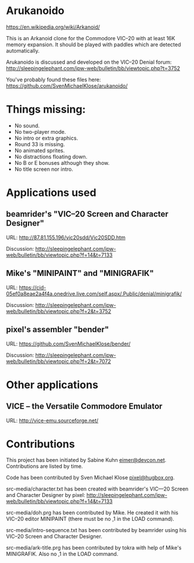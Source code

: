 # Arukanoido

https://en.wikipedia.org/wiki/Arkanoid/

This is an Arkanoid clone for the Commodore VIC–20 with at least 16K
memory expansion.  It should be played with paddles which are detected
automatically.

Arukanoido is discussed and developed on the VIC–20 Denial forum:
http://sleepingelephant.com/ipw-web/bulletin/bb/viewtopic.php?t=3752

You've probably found these files here:
https://github.com/SvenMichaelKlose/arukanoido/


# Things missing:

* No sound.
* No two-player mode.
* No intro or extra graphics.
* Round 33 is missing.
* No animated sprites.
* No distractions floating down.
* No B or E bonuses although they show.
* No title screen nor intro.


# Applications used

## beamrider's "VIC–20 Screen and Character Designer"

URL: http://87.81.155.196/vic20sdd/Vic20SDD.htm

Discussion: http://sleepingelephant.com/ipw-web/bulletin/bb/viewtopic.php?f=14&t=7133

## Mike's "MINIPAINT" and "MINIGRAFIK"

URL: https://cid-05ef0a8eae2a4f4a.onedrive.live.com/self.aspx/.Public/denial/minigrafik/

Discussion: http://sleepingelephant.com/ipw-web/bulletin/bb/viewtopic.php?f=2&t=3752

## pixel's assembler "bender"

URL: https://github.com/SvenMichaelKlose/bender/

Discussion: http://sleepingelephant.com/ipw-web/bulletin/bb/viewtopic.php?f=2&t=7072


# Other applications

## VICE – the Versatile Commodore Emulator

URL: http://vice-emu.sourceforge.net/


# Contributions

This project has been initiated by Sabine Kuhn <eimer@devcon.net>.
Contributions are listed by time.

Code has been contributed by Sven Michael Klose <pixel@hugbox.org>.

src-media/character.txt has been created with beamrider's VIC—20 Screen
and Character Designer by pixel:
http://sleepingelephant.com/ipw-web/bulletin/bb/viewtopic.php?f=14&t=7133

src-media/doh.prg has been contributed by Mike. He created it
with his VIC–20 editor MINIPAINT (there must be no ,1 in the LOAD command).

src-media/intro-sequence.txt has been contributed by beamrider using his
VIC–20 Screen and Character Designer.

src-media/ark-title.prg has been contributed by tokra with help of
Mike's MINIGRAFIK. Also no ,1 in the LOAD command.
